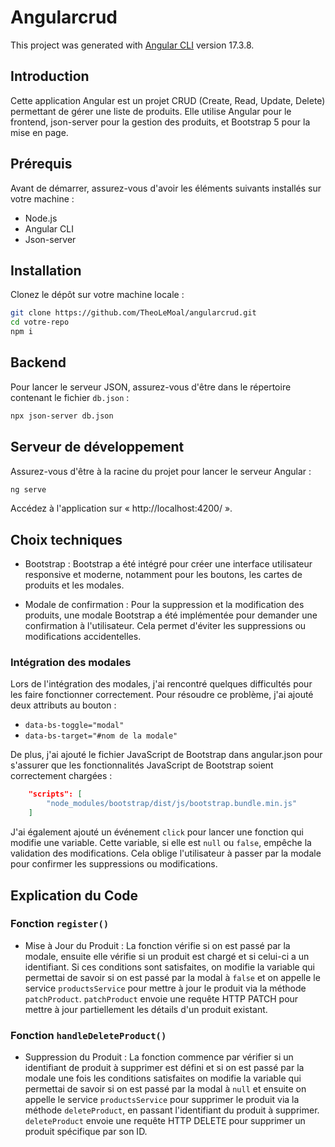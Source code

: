 # Angularcrud

This project was generated with [Angular CLI](https://github.com/angular/angular-cli) version 17.3.8.

## Introduction

Cette application Angular est un projet CRUD (Create, Read, Update, Delete) permettant de gérer une liste de produits. Elle utilise Angular pour le frontend, json-server pour la gestion des produits, et Bootstrap 5 pour la mise en page.

## Prérequis

Avant de démarrer, assurez-vous d'avoir les éléments suivants installés sur votre machine :

- Node.js
- Angular CLI 
- Json-server

## Installation

Clonez le dépôt sur votre machine locale :

```bash
git clone https://github.com/TheoLeMoal/angularcrud.git
cd votre-repo
npm i
```

## Backend 

Pour lancer le serveur JSON, assurez-vous d'être dans le répertoire contenant le fichier `db.json` :

```bash
npx json-server db.json
```

## Serveur de développement
Assurez-vous d'être à la racine du projet pour lancer le serveur Angular :

```bash
ng serve
```
Accédez à l'application sur « http://localhost:4200/ ».

## Choix techniques

- Bootstrap : Bootstrap a été intégré pour créer une interface utilisateur responsive et moderne, notamment pour les boutons, les cartes de produits et les modales.

- Modale de confirmation : Pour la suppression et la modification des produits, une modale Bootstrap a été implémentée pour demander une confirmation à l'utilisateur. Cela permet d'éviter les suppressions ou modifications accidentelles.

### Intégration des modales

Lors de l'intégration des modales, j'ai rencontré quelques difficultés pour les faire fonctionner correctement. Pour résoudre ce problème, j'ai ajouté deux attributs au bouton :

- `data-bs-toggle="modal"`
- `data-bs-target="#nom de la modale"`

De plus, j'ai ajouté le fichier JavaScript de Bootstrap dans angular.json pour s'assurer que les fonctionnalités JavaScript de Bootstrap soient correctement chargées :

```json
    "scripts": [
        "node_modules/bootstrap/dist/js/bootstrap.bundle.min.js"
    ]
```
J'ai également ajouté un événement `click` pour lancer une fonction qui modifie une variable. Cette variable, si elle est `null` ou `false`, empêche la validation des modifications. Cela oblige l'utilisateur à passer par la modale pour confirmer les suppressions ou modifications.

## Explication du Code
### Fonction `register()`
- Mise à Jour du Produit : La fonction vérifie si on est passé par la modale, ensuite elle vérifie si un produit est chargé et si celui-ci a un identifiant. Si ces conditions sont satisfaites, on modifie la variable qui permettai de savoir si on est passé par la modal à `false` et on appelle le service `productsService` pour mettre à jour le produit via la méthode `patchProduct`.
`patchProduct` envoie une requête HTTP PATCH pour mettre à jour partiellement les détails d'un produit existant.

### Fonction `handleDeleteProduct()`
- Suppression du Produit : La fonction commence par vérifier si un identifiant de produit à supprimer est défini et si on est passé par la modale une fois les conditions satisfaites on modifie la variable qui permettai de savoir si on est passé par la modal à `null` et ensuite on appelle le service `productsService` pour supprimer le produit via la méthode `deleteProduct`, en passant l'identifiant du produit à supprimer.
`deleteProduct` envoie une requête HTTP DELETE pour supprimer un produit spécifique par son ID.
